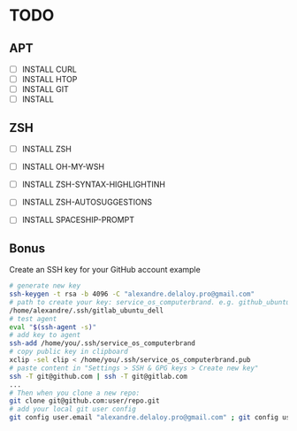 # TODO

## APT

- [ ] INSTALL CURL
- [ ] INSTALL HTOP
- [ ] INSTALL GIT
- [ ] INSTALL 

## ZSH

- [ ] INSTALL ZSH
- [ ] INSTALL OH-MY-WSH
- [ ] INSTALL ZSH-SYNTAX-HIGHLIGHTINH 
- [ ] INSTALL ZSH-AUTOSUGGESTIONS 
- [ ] INSTALL SPACESHIP-PROMPT


## Bonus

Create an SSH key for your GitHub account example

```bash
# generate new key
ssh-keygen -t rsa -b 4096 -C "alexandre.delaloy.pro@gmail.com"
# path to create your key: service_os_computerbrand. e.g. github_ubuntu_dell
/home/alexandre/.ssh/gitlab_ubuntu_dell
# test agent
eval "$(ssh-agent -s)"
# add key to agent
ssh-add /home/you/.ssh/service_os_computerbrand
# copy public key in clipboard
xclip -sel clip < /home/you/.ssh/service_os_computerbrand.pub 
# paste content in "Settings > SSH & GPG keys > Create new key"
ssh -T git@github.com | ssh -T git@gitlab.com
...
# Then when you clone a new repo:
git clone git@github.com:user/repo.git
# add your local git user config
git config user.email "alexandre.delaloy.pro@gmail.com" ; git config user.name "blyndusk"

```